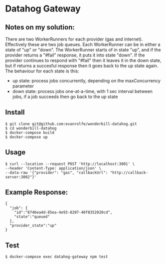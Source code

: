 # Datahog Gateway

## Notes on my solution:

There are two WorkerRunners for each provider (gas and internet). Effectively these are two job queues. Each WorkerRunner can be in either a state of "up" or "down". The WorkerRunner starts of in state "up", and if the provider returns a "#fail" response, it puts it into state "down". If the provider continues to respond with "#fail" then it leaves it in the down state, but if returns a succesful response then it goes back to the up state again. The behaviour for each state is this:

- up state: process jobs concurrently, depending on the maxConcurrency parameter
- down state: process jobs one-at-a-time, with 1 sec interval between jobs, if a job succeeds then go back to the up state

## Install

```
$ git clone git@github.com:evanrolfe/wonderbill-datahog.git
$ cd wonderbill-datahog
$ docker-compose build
$ docker-compose up
```

## Usage
```
$ curl --location --request POST 'http://localhost:3001' \
--header 'Content-Type: application/json' \
--data-raw '{"provider": "gas", "callbackUrl": "http://callback-server:3002"}'
```

## Example Response:
```
{
  "job": {
    "id":"8746ea4d-85ea-4e93-8207-40f8352020cd",
    "state":"queued"
  },
  "provider_state":"up"
}
```

## Test
```
$ docker-compose exec datahog-gateway npm test
```

